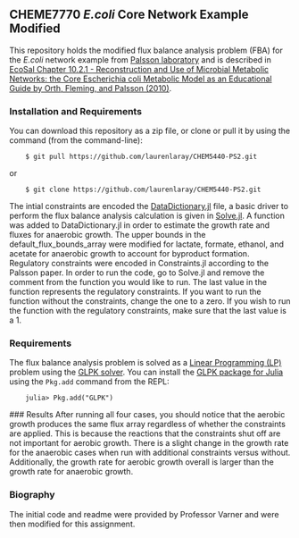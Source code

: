## CHEME7770 *E.coli* Core Network Example Modified

This repository holds the modified flux balance analysis problem (FBA) for the *E.coli* network example from [Palsson laboratory](http://systemsbiology.ucsd.edu/Downloads/EcoliCore) and is described in [EcoSal Chapter 10.2.1 - Reconstruction and Use of Microbial Metabolic Networks: the Core Escherichia coli Metabolic Model as an Educational Guide by Orth, Fleming, and Palsson (2010)](http://www.asmscience.org/content/journal/ecosalplus/10.1128/ecosalplus.10.2.1#backarticlefulltext).

### Installation and Requirements

You can download this repository as a zip file, or clone or pull it by using the command (from the command-line):

        $ git pull https://github.com/laurenlaray/CHEM5440-PS2.git

or

        $ git clone https://github.com/laurenlaray/CHEM5440-PS2.git

The intial constraints are encoded the [DataDictionary.jl](https://github.com/laurenlaray/CHEM5440-PS2/blob/master/src/DataDictionary.jl) file, a basic driver to perform the flux balance analysis calculation is given in [Solve.jl](https://github.com/varnerlab/CHEME7770-Ecoli-Core-Network-Example/blob/master/src/Solve.jl). A function was added to DataDictionary.jl in order to estimate the growth rate and fluxes for anaerobic growth. The upper bounds in the default_flux_bounds_array were modified for lactate, formate, ethanol, and acetate for anaerobic growth to account for byproduct formation. Regulatory constraints were encoded in Constraints.jl according to the Palsson paper. In order to run the code, go to Solve.jl and remove the comment from the function you would like to run. The last value in the function represents the regulatory constraints. If you want to run the function without the constraints, change the one to a zero. If you wish to run the function with the regulatory constraints, make sure that the last value is a 1.


### Requirements

The flux balance analysis problem is solved as a [Linear Programming (LP)](https://www.math.ucla.edu/~tom/LP.pdf) problem using the [GLPK solver](https://www.gnu.org/software/glpk/). You can install the [GLPK package for Julia](https://github.com/JuliaOpt/GLPK.jl) using the ``Pkg.add`` command from the REPL:


        julia> Pkg.add("GLPK")
​### Results
After running all four cases, you should notice that the aerobic growth produces the same flux array regardless of whether the constraints are applied. This is because the reactions that the constraints shut off are not important for aerobic growth. There is a slight change in the growth rate for the anaerobic cases when run with additional constraints versus without. Additionally, the growth rate for aerobic growth overall is larger than the growth rate for anaerobic growth.

### Biography
The initial code and readme were provided by Professor Varner and were then modified for this assignment.

​
